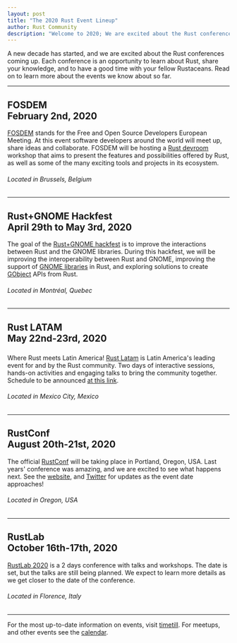 ```yaml
---
layout: post
title: "The 2020 Rust Event Lineup"
author: Rust Community
description: "Welcome to 2020; We are excited about the Rust conferences coming up; join us at one near you!"
---
```



A new decade has started, and we are excited about the Rust conferences coming up. Each conference is an opportunity to learn about Rust, share your knowledge, and to have a good time with your fellow Rustaceans. Read on to learn more about the events we know about so far.

---

**FOSDEM**<br>February 2nd, 2020 
---

[FOSDEM][fosdem site] stands for the Free and Open Source Developers European Meeting. At this event software developers around the world will meet up, share ideas and collaborate. FOSDEM will be hosting a [Rust devroom][fosdem agenda] workshop that aims to present the features and possibilities offered by Rust, as well as some of the many exciting tools and projects in its ecosystem.

[fosdem site]: https://fosdem.org/2020/
[fosdem agenda]: https://fosdem.org/2020/schedule/track/rust/

###### Located in *Brussels, Belgium*

---

**Rust+GNOME Hackfest**<br>April 29th to May 3rd, 2020
---

The goal of the [Rust+GNOME hackfest][hackfest-site] is to improve the interactions between Rust and the GNOME libraries. During this hackfest, we will be improving the interoperability between Rust and GNOME, improving the support of [GNOME libraries][gnome-lib] in Rust, and exploring solutions to create [GObject][gnome-gobject] APIs from Rust.

[hackfest-site]: https://wiki.gnome.org/Hackfests/Rust2020
[gnome-lib]: https://developer.gnome.org/
[gnome-gobject]: https://developer.gnome.org/gobject/stable/

###### Located in *Montréal, Quebec*

---

**Rust LATAM**<br>May 22nd-23rd, 2020
---
### 

Where Rust meets Latin America! [Rust Latam][latam-site] is Latin America's leading event for and by the Rust community. Two days of interactive sessions, hands-on activities and engaging talks to bring the community together. Schedule to be announced [at this link][latam-agenda].

[latam-site]: https://rustlatam.org/
[latam-agenda]: https://rustlatam.org/#schedule

###### Located in *Mexico City, Mexico*
---

**RustConf**<br>August 20th-21st, 2020
---

The official [RustConf][conf-site] will be taking place in Portland, Oregon, USA. Last years' conference was amazing, and we are excited to see what happens next. See the [website][conf-site], and [Twitter][conf-twitter] for updates as the event date approaches!

[conf-site]: https://rustconf.com/
[conf-twitter]: https://twitter.com/rustconf

###### Located in *Oregon, USA*

---

**RustLab**<br>October 16th-17th, 2020
---

[RustLab 2020][lab-site] is a 2 days conference with talks and workshops. The date is set, but the talks are still being planned. We expect to learn more details as we get closer to the date of the conference.

[lab-site]: https://www.rustlab.it

###### Located in *Florence, Italy*

---
For the most up-to-date information on events, visit [timetill]. For meetups, and other events see the [calendar]. 

[timetill]: https://timetill.rs/

[calendar]: https://calendar.google.com/calendar/embed?src=apd9vmbc22egenmtu5l6c5jbfc@group.calendar.google.com
